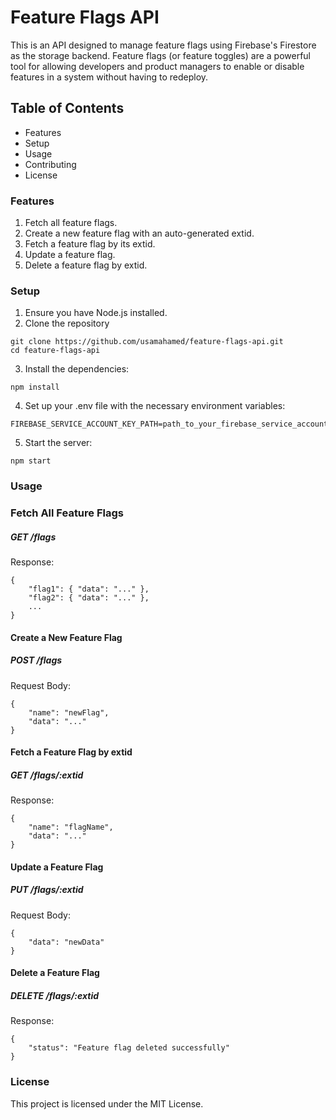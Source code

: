 # Feature Flags API
This is an API designed to manage feature flags using Firebase's Firestore as the storage backend. Feature flags (or feature toggles) are a powerful tool for allowing developers and product managers to enable or disable features in a system without having to redeploy.

## Table of Contents
- Features
- Setup
- Usage
- Contributing
- License

### Features
1. Fetch all feature flags.
2. Create a new feature flag with an auto-generated extid.
3. Fetch a feature flag by its extid.
4. Update a feature flag.
5. Delete a feature flag by extid.

### Setup

1. Ensure you have Node.js installed.
2. Clone the repository

```
git clone https://github.com/usamahamed/feature-flags-api.git
cd feature-flags-api
```
3. Install the dependencies:

```
npm install
```
4. Set up your .env file with the necessary environment variables:

```
FIREBASE_SERVICE_ACCOUNT_KEY_PATH=path_to_your_firebase_service_account.json
```

5. Start the server:

```
npm start
```

### Usage

### Fetch All Feature Flags

##### GET /flags

Response:

```
{
    "flag1": { "data": "..." },
    "flag2": { "data": "..." },
    ...
}
```

#### Create a New Feature Flag

##### POST /flags

Request Body:

````
{
    "name": "newFlag",
    "data": "..."
}
````

#### Fetch a Feature Flag by extid

##### GET /flags/:extid

Response:

```
{
    "name": "flagName",
    "data": "..."
}
```

#### Update a Feature Flag

##### PUT /flags/:extid

Request Body:

```
{
    "data": "newData"
}
```

#### Delete a Feature Flag

##### DELETE /flags/:extid

Response:

```
{
    "status": "Feature flag deleted successfully"
}
```

### License

This project is licensed under the MIT License.